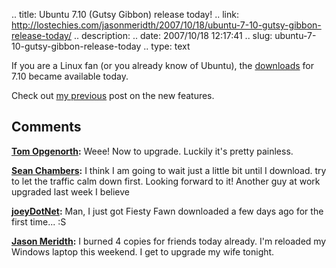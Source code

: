 .. title: Ubuntu 7.10 (Gutsy Gibbon) release today!
.. link: http://lostechies.com/jasonmeridth/2007/10/18/ubuntu-7-10-gutsy-gibbon-release-today/
.. description: 
.. date: 2007/10/18 12:17:41
.. slug: ubuntu-7-10-gutsy-gibbon-release-today
.. type: text


If you are a Linux fan (or you already know of Ubuntu), the [downloads](http://www.ubuntu.com/getubuntu/download) for 7.10 became available today.

Check out [my previous](http://www.lostechies.com/blogs/jason_meridth/archive/2007/09/28/ubuntu-7-10-gutsy-gibbon-beta-released-yesterday-final-release-in-october.aspx) post on the new features.

## Comments

**[Tom Opgenorth](#162 "2007-10-18 15:04:51"):** Weee! Now to upgrade. Luckily it's pretty painless.

**[Sean Chambers](#163 "2007-10-18 15:25:07"):** I think I am going to wait just a little bit until I download. try to let the traffic calm down first. Looking forward to it! Another guy at work upgraded last week I believe

**[joeyDotNet](#164 "2007-10-18 19:42:26"):** Man, I just got Fiesty Fawn downloaded a few days ago for the first time... :S

**[Jason Meridth](#165 "2007-10-18 20:49:55"):** I burned 4 copies for friends today already. I'm reloaded my Windows laptop this weekend. I get to upgrade my wife tonight.

